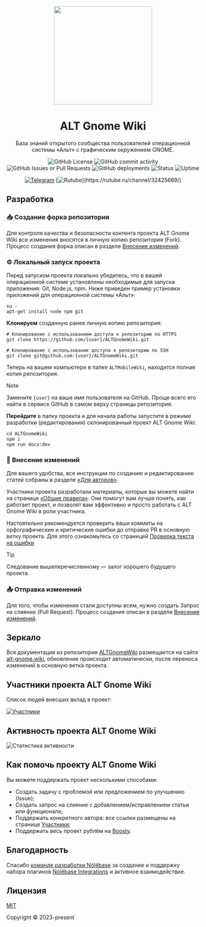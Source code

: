 <div class="header" align="center">

[<img src="https://alt-gnome.wiki/alt-gnome.png" height="256">](https://github.com/OlegShchavelev/ALTRegularGnomeWiki)

# ALT Gnome Wiki

База знаний открытого сообщества пользователей операционной системы «Альт» с графическим окружением GNOME.

![GitHub License](https://img.shields.io/github/license/OlegShchavelev/ALTGnomeWiki)
![GitHub commit activity](https://img.shields.io/github/commit-activity/y/OlegShchavelev/ALTGnomeWiki)
![GitHub Issues or Pull Requests](https://img.shields.io/github/issues/OlegShchavelev/ALTGnomeWiki)
![GitHub deployments](https://img.shields.io/github/deployments/OlegShchavelev/ALTGnomeWiki/github-pages?label=Last%20Deploy)
![Status](https://status.alt-gnome.ru/api/badge/13/status)
![Uptime](https://status.alt-gnome.ru/api/badge/13/uptime)


[![Telegram](https://img.shields.io/badge/Group-%235AA9E6?logo=telegram&label=Telegram)](https://t.me/alt_gnome)
[![Rutube](https://badgen.net/static/Rutube/Chanel/cyan?icon=https://static.rutube.ru/static/img/favicon-icons/icon.svg")](https://rutube.ru/channel/32425669/)

</div>

## Разработка

### :inbox_tray: Создание форка репозитория

Для контроля качества и безопасности контента проекта ALT Gnome Wiki все изменения вносятся в личную копию репозитория (Fork). Процесс создания форка описан в разделе [Внесение изменений](https://alt-gnome.wiki/reference/pages/alteration.html).

### :gear: Локальный запуск проекта

Перед запуском проекта локально убедитесь, что в вашей операционной системе установлены необходимые для запуска приложения: Git, Node.js, npm. Ниже приведен пример установки приложений для операционной системы «Альт»:

```shell
su -
apt-get install node npm git
```

**Клонируем** созданную ранее личную копию репозитория:

```shell
# Клонирование с использованием доступа к репозиторию по HTTPS
git clone https://github.com/{user}/ALTGnomeWiki.git

# Клонирование с использование доступа к репозиторию по SSH
git clone git@github.com:{user}/ALTGnomeWiki.git
```

Теперь на вашем компьютере в папке `ALTMobileWiki`, находится полная копия репозитория.

> [!NOTE]
> Замените `{user}` на ваше имя пользователя на GitHub. Проще всего его найти в cервисе GitHub в самом верху страницы репозитория.

**Перейдите** в папку проекта и для начала работы запустите в режиме разработки (редактирования) склонированный проект ALT Gnome Wiki:

```shell
cd ALTGnomeWiki
npm i
npm run docs:dev
```

### :pencil: Внесение изменений

Для вашего удобства, все инструкции по созданию и редактированию статей собраны в разделе [«Для авторов»](https://alt-gnome.wiki/reference).

Участники проекта разработали материалы, которые вы можете найти на странице [«Общие правила»](https://alt-gnome.wiki/reference/pages/general-rules.html). Они помогут вам лучше понять, как работает проект, и позволят вам эффективно и просто работать с ALT Gnome Wiki в роли участника.

Настоятельно рекомендуется проверить ваши коммиты на орфографические и критические ошибки до отправке PR в основную ветку проекта. Для этого ознакомьтесь со страницей [Проверка текста на ошибки](https://alt-gnome.wiki/reference/tests/speller.html)

> [!TIP]
> Следование вышеперечисленному — залог хорошего будущего проекта.

### :outbox_tray: Отправка изменений

Для того, чтобы изменения стали доступны всем, нужно создать Запрос на слияние (Pull Request). Процесс создания описан в разделе [Внесение изменений](https://alt-gnome.wiki/reference/pages/alteration.html#_3-создаем-pull-request).

## Зеркало

Вся документация из репозитория [ALTGnomeWiki](https://github.com/OlegShchavelev/ALTGnomeWiki) размещается на cайте [alt-gnome.wiki](https://alt-gnome.wiki/), обновление происходит автоматически, после переноса изменений в основную ветка проекта.

## Участники проекта ALT Gnome Wiki

Список людей внесших вклад в проект:

[![Участники](https://contrib.rocks/image?repo=OlegShchavelev/ALTGnomeWiki)](https://github.com/OlegShchavelev/ALTGnomeWiki/graphs/contributors)

## Активность проекта ALT Gnome Wiki

![Статистика активности](https://repobeats.axiom.co/api/embed/4637fb51923408d570b8e555b3fde24eedb2bfea.svg 'Repobeats analytics image')

## Как помочь проекту ALT Gnome Wiki

Вы можете поддержать проект несколькими способами:

- Создать задачу с проблемой или предложением по улучшению (Issue);
- Создать запрос на слияние с добавлением/исправлением статьи или функционала;
- Поддержать конкретного автора: все ссылки размещены на странице [Участники](https://alt-gnome.wiki/contributions.html);
- Поддержать весь проект рублём на [Boosty](http://boosty.to/alt_gnome).

## Благодарность

Спасибо [команде разработки Nólëbase](https://github.com/nolebase) за создание и поддержку набора плагинов [Nólëbase Integrations](https://github.com/nolebase/integrations) и активное взаимодействие.

## Лицензия

[MIT](https://github.com/OlegShchavelev/ALTRegularGnomeWiki/blob/main/LICENSE)

Copyright © 2023-present <OLEG SHCHAVELEV>
